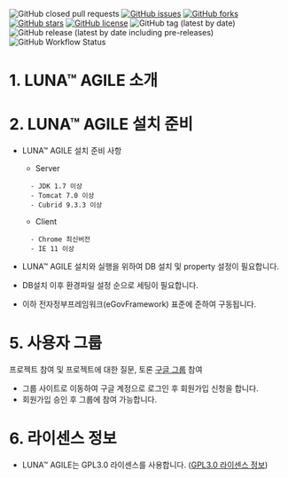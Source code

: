 ![GitHub closed pull requests](https://img.shields.io/github/issues-pr-closed/jht3820/luna-agile)
[![GitHub issues](https://img.shields.io/github/issues/jht3820/luna-agile)](https://github.com/jht3820/luna-agile/issues)
[![GitHub forks](https://img.shields.io/github/forks/jht3820/luna-agile)](https://github.com/jht3820/luna-agile/network)
[![GitHub stars](https://img.shields.io/github/stars/jht3820/luna-agile)](https://github.com/jht3820/luna-agile/stargazers)
[![GitHub license](https://img.shields.io/github/license/jht3820/luna-agile)](https://github.com/jht3820/luna-agile/blob/master/LICENSE)
![GitHub tag (latest by date)](https://img.shields.io/github/v/tag/jht3820/luna-agile)
![GitHub release (latest by date including pre-releases)](https://img.shields.io/github/v/release/jht3820/luna-agile?include_prereleases)
![GitHub Workflow Status](https://img.shields.io/github/workflow/status/jht3820/luna-agile/CI)


# 1. LUNA™ AGILE 소개


# 2. LUNA™ AGILE 설치 준비

- LUNA™ AGILE 설치 준비 사항
 
   - Server
   ```
     - JDK 1.7 이상
     - Tomcat 7.0 이상
     - Cubrid 9.3.3 이상
   ```
   - Client 
   ```
     - Chrome 최신버전
     - IE 11 이상
   ```
 - LUNA™ AGILE 설치와 실행을 위하여 DB 설치 및 property 설정이 필요합니다.
 
 - DB설치 이후 환경파일 설정 순으로 세팅이 필요합니다.
 
 - 이하 전자정부프레임워크(eGovFramework) 표준에 준하여 구동됩니다.
 
 
# 5. 사용자 그룹

프로젝트 참여 및 프로젝트에 대한 질문, 토론 [구글 그룹](https://groups.google.com/forum/#!forum/opensoftlab-github-group) 참여

 - 그룹 사이트로 이동하여 구글 계정으로 로그인 후 회원가입 신청을 합니다.
 - 회원가입 승인 후 그룹에 참여 가능합니다.
 

# 6. 라이센스 정보


- LUNA™ AGILE는 GPL3.0 라이센스를 사용합니다. ([GPL3.0 라이센스 정보](https://www.olis.or.kr/license/Detailselect.do?lId=1072))
